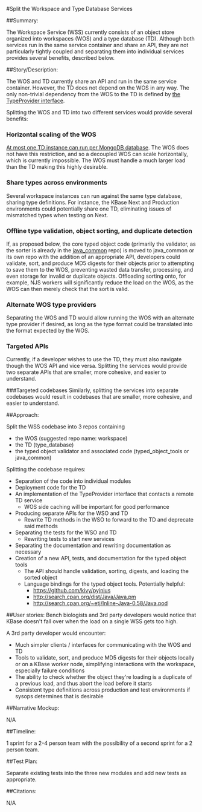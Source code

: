 #Split the Workspace and Type Database Services

##Summary:

The Workspace Service (WSS) currently consists of an object store organized
into workspaces (WOS) and a type database (TD). Although both services run
in the same service container and share an API, they are not particularly
tightly coupled and separating them into individual services provides several
benefits, described below.

##Story/Description:

The WOS and TD currently share an API and run in the same service container.
However, the TD does not depend on the WOS in any way. The only non-trivial
dependency from the WOS to the TD is defined by
[the TypeProvider interface](https://github.com/kbase/workspace_deluxe/blob/19dbec72e1ac60d665d15563cd9553dc9592c819/src/us/kbase/typedobj/core/TypeProvider.java).

Splitting the WOS and TD into two different services would provide several
benefits:

### Horizontal scaling of the WOS
[At most one TD instance can run per MongoDB database](https://kbase.us/services/ws/docs/knownadminbugs.html).
The WOS does not have this restriction, and so a decoupled WOS can scale
horizontally, which is currently impossible. The WOS must handle a much
larger load than the TD making this highly desirable.

### Share types across environments
Several workspace instances can run against the same type database, sharing
type definitions. For instance, the KBase Next and Production environments
could potentially share one TD, eliminating issues of mismatched types when
testing on Next.

### Offline type validation, object sorting, and duplicate detection
If, as proposed below, the core typed object code (primarily the validator,
as the sorter is already in the
[java_common](https://github.com/kbase/java_common)
repo) is moved to java_common or its own repo with the addition of an
appropriate API, developers could validate, sort,
and produce MD5 digests for their objects prior to attempting to save them to
the WOS, preventing wasted data transfer, processing, and even storage for
invalid or duplicate objects. Offloading sorting onto, for example, NJS workers
will significantly reduce the load on the WOS, as the WOS can then merely check
that the sort is valid.

### Alternate WOS type providers
Separating the WOS and TD would allow running the WOS with an alternate type
provider if desired, as long as the type format could be translated into the
format expected by the WOS.

### Targeted APIs
Currently, if a developer wishes to use the TD, they must also navigate though
the WOS API and vice versa. Splitting the services would provide two separate
APIs that are smaller, more cohesive, and easier to understand.

###Targeted codebases
Similarly, splitting the services into separate codebases would result in
codebases that are smaller, more cohesive, and easier to understand.

##Approach:

Split the WSS codebase into 3 repos containing

* the WOS (suggested repo name: workspace)
* the TD (type_database)
* the typed object validator and associated code (typed\_object\_tools or
  java_common)

Splitting the codebase requires:

* Separation of the code into individual modules
* Deployment code for the TD
* An implementation of the TypeProvider interface that contacts a remote TD
  service
    * WOS side caching will be important for good performance
* Producing separate APIs for the WSO and TD
    * Rewrite TD methods in the WSO to forward to the TD and deprecate said
      methods
* Separating the tests for the WSO and TD
    * Rewriting tests to start new services
* Separating the documentation and rewriting documentation as necessary
* Creation of a new API, tests, and documentation for the typed object tools
    * The API should handle validation, sorting, digests, and loading the
      sorted object
    * Language bindings for the typed object tools. Potentially helpful:
        * https://github.com/kivy/pyjnius
        * http://search.cpan.org/dist/Java/Java.pm
        * http://search.cpan.org/~etj/Inline-Java-0.58/Java.pod

##User stories:
Bench biologists and 3rd party developers would notice that KBase doesn't fall
over when the load on a single WSS gets too high.

A 3rd party developer would encounter:

* Much simpler clients / interfaces for communicating with the WOS and TD
* Tools to validate, sort, and produce MD5 digests for their objects locally or on
  a KBase worker node, simplifying interactions with the workspace, especially
  failure conditions
* The ability to check whether the object they're loading is a duplicate of
  a previous load, and thus abort the load before it starts
* Consistent type definitions across production and test environments if sysops
  determines that is desirable

##Narrative Mockup:

N/A

##Timeline:

1 sprint for a 2-4 person team with the possibility of a second sprint for a
2 person team.

##Test Plan:

Separate existing tests into the three new modules and add new tests as
appropriate.

##Citations:

N/A
